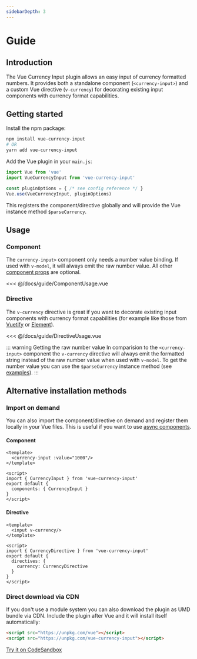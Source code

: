 ```yaml
---
sidebarDepth: 3
---
```


# Guide

## Introduction
The Vue Currency Input plugin allows an easy input of currency formatted numbers. 
It provides both a standalone component (`<currency-input>`) and a custom Vue directive (`v-currency`) for decorating existing input components with currency format capabilities.

## Getting started
Install the npm package:
``` bash
npm install vue-currency-input 
# OR 
yarn add vue-currency-input
```

Add the Vue plugin in your `main.js`:
``` js
import Vue from 'vue'
import VueCurrencyInput from 'vue-currency-input'

const pluginOptions = { /* see config reference */ }
Vue.use(VueCurrencyInput, pluginOptions)
```

This registers the component/directive globally and will provide the Vue instance method `$parseCurrency`.

## Usage
### Component
The `currency-input>` component only needs a number value binding. If used with `v-model`, it will always emit the raw number value. All other [component props](/config) are optional.

<<< @/docs/guide/ComponentUsage.vue

### Directive
The `v-currency` directive is great if you want to decorate existing input components with currency format capabilities (for example like those from [Vuetify](https://vuetifyjs.com/en/components/text-fields) or [Element](https://element.eleme.io/#/en-US/component/input)).

<<< @/docs/guide/DirectiveUsage.vue

::: warning Getting the raw number value
In comparision to the `<currency-input>` component the `v-currency` directive will always emit the formatted string instead of the raw number value when used with `v-model`. 
To get the number value you can use the `$parseCurrency` instance method (see [examples](/examples/#raw-number-value-with-directive)).
:::

## Alternative installation methods
### Import on demand
You can also import the component/directive on demand and register them locally in your Vue files. 
This is useful if you want to use [async components](https://vuejs.org/v2/guide/components-dynamic-async.html#Async-Components).

#### Component
```vue
<template>
  <currency-input :value="1000"/>
</template>

<script>
import { CurrencyInput } from 'vue-currency-input'
export default {
  components: { CurrencyInput }
}
</script>
```

#### Directive
```vue
<template>
  <input v-currency/>
</template>

<script>
import { CurrencyDirective } from 'vue-currency-input'
export default {
  directives: {
    currency: CurrencyDirective
  }
}
</script>

```

### Direct download via CDN
If you don't use a module system you can also download the plugin as UMD bundle via CDN. 
Include the plugin after Vue and it will install itself automatically:

```html
<script src="https://unpkg.com/vue"></script>
<script src="https://unpkg.com/vue-currency-input"></script>
```

[Try it on CodeSandbox](https://codesandbox.io/s/vue-currency-input-direct-browser-usage-yjtci?fontsize=14)
